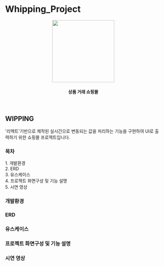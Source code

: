 # Whipping_Project
<p align="center"><img src="https://user-images.githubusercontent.com/97080437/210049100-93844be1-331c-4631-a734-28a5a2708a4e.jpg" width="200" height="200"></p>
<h4 align="center">상품 거래 쇼핑몰</h4>
<br/>
<h2>WIPPING</h2>
'리액트'기반으로 제작된 실시간으로 변동되는 값을 처리하는 기능을 구현하여 UI로 출력하기 위한 쇼핑몰 프로젝트입니다.
<br/>
<h3>목차</h3>
1. 개발환경<br/>
2. ERD<br/>
3. 유스케이스<br/>
4. 프로젝트 화면구성 및 기능 설명<br/>
5. 시연 영상<br/>
<h3>개발환경</h3>
<h3>ERD</h3>
<h3>유스케이스</h3>
<h3>프로젝트 화면구성 및 기능 설명</h3>
<h3>시연 영상</h3>
   
